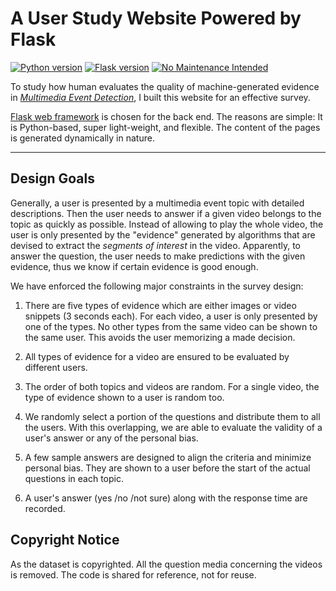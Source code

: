 # A User Study Website Powered by Flask

[![Python version](https://img.shields.io/badge/python-2.7-blue.svg)](https://www.python.org/download/releases/2.7/)
[![Flask version](https://img.shields.io/static/v1.svg?label=flask&message=1.0&color=blue&logo=flask)](https://pypi.org/project/Flask/)
[![No Maintenance Intended](http://unmaintained.tech/badge.svg)](http://unmaintained.tech/)

To study how human evaluates the quality of machine-generated evidence in *[Multimedia Event Detection](https://www.nist.gov/itl/iad/mig/med-2016-evaluation)*, I built this website for an effective survey.

[Flask web framework](http://flask.pocoo.org/) is chosen for the back end. The reasons are simple: It is Python-based, super light-weight, and flexible. The content of the pages is generated dynamically in nature.

------------------------------------------

## Design Goals

Generally, a user is presented by a multimedia event topic with detailed descriptions. Then the user needs to answer if a given video belongs to the topic as quickly as possible. Instead of allowing to play the whole video, the user is only presented by the "evidence" generated by algorithms that are devised to extract the *segments of interest* in the video. Apparently, to answer the question, the user needs to make predictions with the given evidence, thus we know if certain evidence is good enough.

We have enforced the following major constraints in the survey design:

1. There are five types of evidence which are either images or video snippets (3 seconds each). For each video, a user is only presented by one of the types. No other types from the same video can be shown to the same user. This avoids the user memorizing a made decision.

2. All types of evidence for a video are ensured to be evaluated by different users.

3. The order of both topics and videos are random. For a single video, the type of evidence shown to a user is random too.

4. We randomly select a portion of the questions and distribute them to all the users. With this overlapping, we are able to evaluate the validity of a user's answer or any of the personal bias.

5. A few sample answers are designed to align the criteria and minimize personal bias. They are shown to a user before the start of the actual questions in each topic.

6. A user's answer (yes /no /not sure) along with the response time are recorded.

## Copyright Notice

As the dataset is copyrighted. All the question media concerning the videos is removed. The code is shared for reference, not for reuse.
